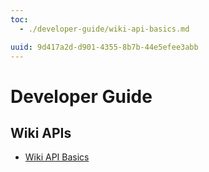 ```yaml
---
toc:
  - ./developer-guide/wiki-api-basics.md

uuid: 9d417a2d-d901-4355-8b7b-44e5efee3abb
---
```

# Developer Guide

## Wiki APIs

* [Wiki API Basics](./developer-guide/wiki-api-basics.md)
